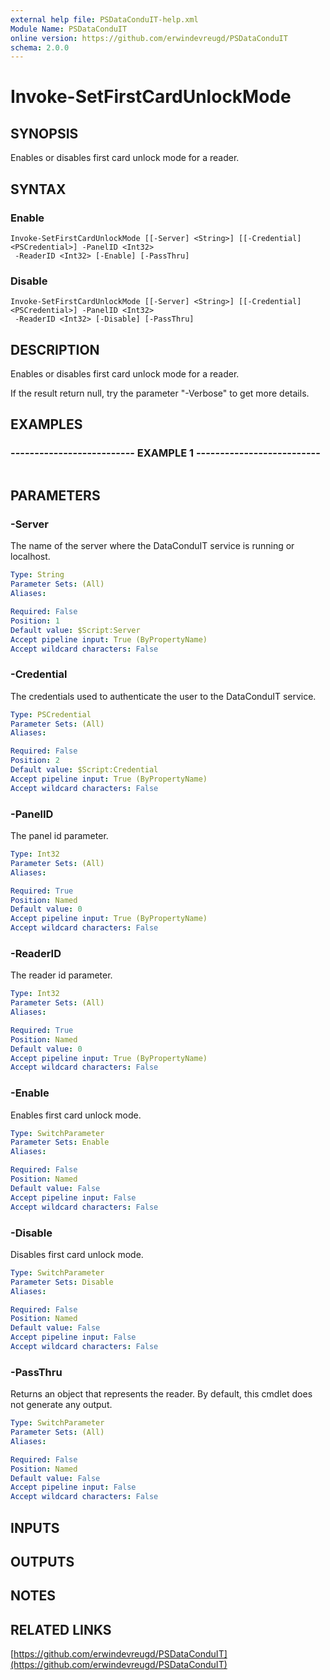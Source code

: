 ```yaml
---
external help file: PSDataConduIT-help.xml
Module Name: PSDataConduIT
online version: https://github.com/erwindevreugd/PSDataConduIT
schema: 2.0.0
---
```


# Invoke-SetFirstCardUnlockMode

## SYNOPSIS
Enables or disables first card unlock mode for a reader.

## SYNTAX

### Enable
```
Invoke-SetFirstCardUnlockMode [[-Server] <String>] [[-Credential] <PSCredential>] -PanelID <Int32>
 -ReaderID <Int32> [-Enable] [-PassThru]
```

### Disable
```
Invoke-SetFirstCardUnlockMode [[-Server] <String>] [[-Credential] <PSCredential>] -PanelID <Int32>
 -ReaderID <Int32> [-Disable] [-PassThru]
```

## DESCRIPTION
Enables or disables first card unlock mode for a reader. 

If the result return null, try the parameter "-Verbose" to get more details.

## EXAMPLES

### -------------------------- EXAMPLE 1 --------------------------
```

```

## PARAMETERS

### -Server
The name of the server where the DataConduIT service is running or localhost.

```yaml
Type: String
Parameter Sets: (All)
Aliases: 

Required: False
Position: 1
Default value: $Script:Server
Accept pipeline input: True (ByPropertyName)
Accept wildcard characters: False
```

### -Credential
The credentials used to authenticate the user to the DataConduIT service.

```yaml
Type: PSCredential
Parameter Sets: (All)
Aliases: 

Required: False
Position: 2
Default value: $Script:Credential
Accept pipeline input: True (ByPropertyName)
Accept wildcard characters: False
```

### -PanelID
The panel id parameter.

```yaml
Type: Int32
Parameter Sets: (All)
Aliases: 

Required: True
Position: Named
Default value: 0
Accept pipeline input: True (ByPropertyName)
Accept wildcard characters: False
```

### -ReaderID
The reader id parameter.

```yaml
Type: Int32
Parameter Sets: (All)
Aliases: 

Required: True
Position: Named
Default value: 0
Accept pipeline input: True (ByPropertyName)
Accept wildcard characters: False
```

### -Enable
Enables first card unlock mode.

```yaml
Type: SwitchParameter
Parameter Sets: Enable
Aliases: 

Required: False
Position: Named
Default value: False
Accept pipeline input: False
Accept wildcard characters: False
```

### -Disable
Disables first card unlock mode.

```yaml
Type: SwitchParameter
Parameter Sets: Disable
Aliases: 

Required: False
Position: Named
Default value: False
Accept pipeline input: False
Accept wildcard characters: False
```

### -PassThru
Returns an object that represents the reader.
By default, this cmdlet does not generate any output.

```yaml
Type: SwitchParameter
Parameter Sets: (All)
Aliases: 

Required: False
Position: Named
Default value: False
Accept pipeline input: False
Accept wildcard characters: False
```

## INPUTS

## OUTPUTS

## NOTES

## RELATED LINKS

[https://github.com/erwindevreugd/PSDataConduIT](https://github.com/erwindevreugd/PSDataConduIT)

